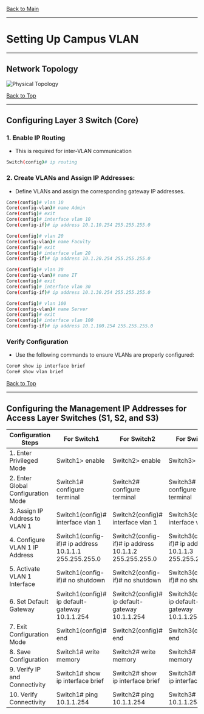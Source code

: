 <a name="top"></a>
[Back to Main](https://github.com/caxylive/Net_Projects/blob/main/README.md)

---

# Setting Up Campus VLAN

---

## Network Topology

![Physical Topology](screenshot/physical-topology.png)

[Back to Top](top)

---

## Configuring Layer 3 Switch (Core)

### 1. Enable IP Routing

* This is required for inter-VLAN communication

```Bash
Switch(config)# ip routing
```

### 2. Create VLANs and Assign IP Addresses:

* Define VLANs and assign the corresponding gateway IP addresses.

```Bash
Core(config)# vlan 10
Core(config-vlan)# name Admin
Core(config)# exit
Core(config)# interface vlan 10
Core(config-if)# ip address 10.1.10.254 255.255.255.0

Core(config)# vlan 20
Core(config-vlan)# name Faculty
Core(config)# exit
Core(config)# interface vlan 20
Core(config-if)# ip address 10.1.20.254 255.255.255.0

Core(config)# vlan 30
Core(config-vlan)# name IT
Core(config)# exit
Core(config)# interface vlan 30
Core(config-if)# ip address 10.1.30.254 255.255.255.0

Core(config)# vlan 100
Core(config-vlan)# name Server
Core(config)# exit
Core(config)# interface vlan 100
Core(config-if)# ip address 10.1.100.254 255.255.255.0
```

### Verify Configuration

* Use the following commands to ensure VLANs are properly configured:

```Bash
Core# show ip interface brief
Core# show vlan brief
```

[Back to Top](top)

---

## Configuring the Management IP Addresses for Access Layer Switches (S1, S2, and S3)


| Configuration Steps                | For Switch1                                           | For Switch2                                           | For Switch3                                           |
|------------------------------------|-------------------------------------------------------|-------------------------------------------------------|-------------------------------------------------------|
| 1. Enter Privileged Mode           | Switch1> enable                                       | Switch2> enable                                       | Switch3> enable                                       |
| 2. Enter Global Configuration Mode | Switch1# configure terminal                           | Switch2# configure terminal                           | Switch3# configure terminal                           |
| 3. Assign IP Address to VLAN 1     | Switch1(config)# interface vlan 1                     | Switch2(config)# interface vlan 1                     | Switch3(config)# interface vlan 1                     |
| 4. Configure VLAN 1 IP Address     | Switch1(config-if)# ip address 10.1.1.1 255.255.255.0 | Switch2(config-if)# ip address 10.1.1.2 255.255.255.0 | Switch3(config-if)# ip address 10.1.1.3 255.255.255.0 |
| 5. Activate VLAN 1 Interface       | Switch1(config-if)# no shutdown                       | Switch2(config-if)# no shutdown                       | Switch3(config-if)# no shutdown                       |
| 6. Set Default Gateway             | Switch1(config)# ip default-gateway 10.1.1.254        | Switch2(config)# ip default-gateway 10.1.1.254        | Switch3(config)# ip default-gateway 10.1.1.254        |
| 7. Exit Configuration Mode         | Switch1(config)# end                                  | Switch2(config)# end                                  | Switch3(config)# end                                  |
| 8. Save Configuration              | Switch1# write memory                                 | Switch2# write memory                                 | Switch3# write memory                                 |
| 9. Verify IP and Connectivity      | Switch1# show ip interface brief                      | Switch2# show ip interface brief                      | Switch3# show ip interface brief                      |
| 10. Verify Connectivity            | Switch1# ping 10.1.1.254                              | Switch2# ping 10.1.1.254                              | Switch3# ping 10.1.1.254                              |







